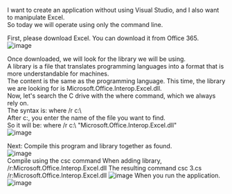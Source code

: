 I want to create an application without using Visual Studio, and I also want to manipulate Excel. <br>
So today we will operate using only the command line.

First, please download Excel. You can download it from Office 365.<br>
![image](https://github.com/matahino/Excel01/assets/96413690/739ef333-c371-4409-a8dc-07794760010a)<br>


Once downloaded, we will look for the library we will be using. <br>
A library is a file that translates programming languages into a format that is more understandable for machines.<br>
The content is the same as the programming language. This time, the library we are looking for is Microsoft.Office.Interop.Excel.dll. <br> 
Now, let's search the C drive with the where command, which we always rely on. <br> 
The syntax is: where /r c:\ <br>
After c:\, you enter the name of the file you want to find. <br>
So it will be: where /r c:\ "Microsoft.Office.Interop.Excel.dll"<br>
![image](https://github.com/matahino/Excel01/assets/96413690/b1558351-15b0-4213-b8ac-790dfd442d26)<br>


Next: Compile this program and library together as found.<br>
![image](https://github.com/matahino/Excel01/assets/96413690/facbb0dc-507c-4269-984f-525ab86caacd)<br>
Compile using the csc command
When adding library, /r:Microsoft.Office.Interop.Excel.dll
The resulting command
csc 3.cs /r:Microsoft.Office.Interop.Excel.dll
![image](https://github.com/matahino/Excel01/assets/96413690/f3334f60-fbd9-4c80-9ec4-7601c13fde32)
When you run the application.
![image](https://github.com/matahino/Excel01/assets/96413690/ae4d87f8-fc71-4bbb-8885-19ce0338c525)





